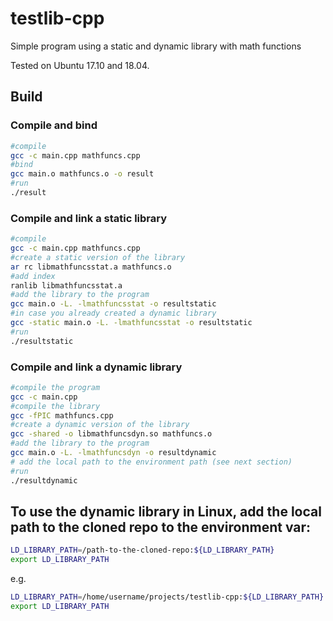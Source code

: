 # testlib-cpp
Simple program using a static and dynamic library with math functions 

Tested on Ubuntu 17.10 and 18.04.

## Build

### Compile and bind

``` bash
#compile
gcc -c main.cpp mathfuncs.cpp
#bind
gcc main.o mathfuncs.o -o result
#run
./result
```

### Compile and link a static library

``` bash
#compile 
gcc -c main.cpp mathfuncs.cpp
#create a static version of the library
ar rc libmathfuncsstat.a mathfuncs.o
#add index
ranlib libmathfuncsstat.a
#add the library to the program
gcc main.o -L. -lmathfuncsstat -o resultstatic
#in case you already created a dynamic library
gcc -static main.o -L. -lmathfuncsstat -o resultstatic
#run
./resultstatic

```


### Compile and link a dynamic library

``` bash
#compile the program 
gcc -c main.cpp
#compile the library
gcc -fPIC mathfuncs.cpp
#create a dynamic version of the library
gcc -shared -o libmathfuncsdyn.so mathfuncs.o
#add the library to the program 
gcc main.o -L. -lmathfuncsdyn -o resultdynamic
# add the local path to the environment path (see next section)
#run
./resultdynamic
```

## To use the dynamic library in Linux, add the local path to the cloned repo to the environment var:

``` bash 
LD_LIBRARY_PATH=/path-to-the-cloned-repo:${LD_LIBRARY_PATH}
export LD_LIBRARY_PATH
```
e.g.
``` bash
LD_LIBRARY_PATH=/home/username/projects/testlib-cpp:${LD_LIBRARY_PATH}
export LD_LIBRARY_PATH
```
